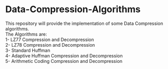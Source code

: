 # Data-Compression-Algorithms
This repository will provide the implementation of some Data Compression algorithms. 
<br/>The Algorithms are:<br/>
1- LZ77 Compression and Decompression<br/>
2- LZ78 Compression and Decompression<br/>
3- Standard Huffman<br/>
4- Adaptive Huffman Compression and Decompression<br/>
5- Arithmetic Coding Compression and Decompression

